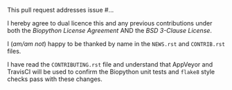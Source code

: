 This pull request addresses issue #...

I hereby agree to dual licence this and any previous contributions under both
the _Biopython License Agreement_ AND the _BSD 3-Clause License_.

I (*am/am not*) happy to be thanked by name in the ``NEWS.rst`` and
``CONTRIB.rst`` files.

I have read the ``CONTRIBUTING.rst`` file and understand that AppVeyor and
TravisCI will be used to confirm the Biopython unit tests and ``flake8`` style
checks pass with these changes.
